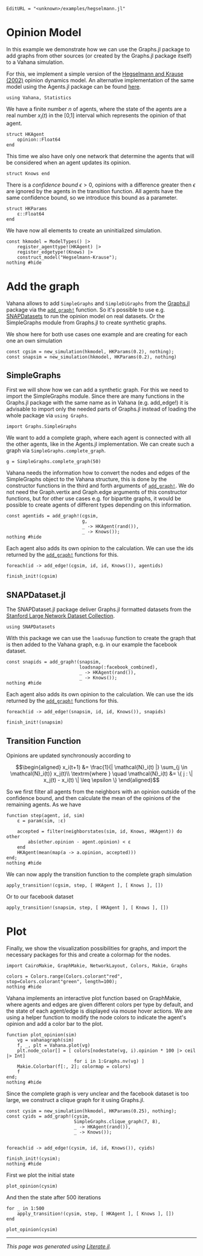 ```@meta
EditURL = "<unknown>/examples/hegselmann.jl"
```

# Opinion Model

In this example we demonstrate how we can use the Graphs.jl package
to add graphs from other sources (or created by the Graphs.jl
package itself) to a Vahana simulation.

For this, we implement a simple version of the [Hegselmann and
Krause (2002)](http://jasss.soc.surrey.ac.uk/5/3/2.html) opinion
dynamics model. An alternative implementation of the same model
using the Agents.jl package can be found
[here](https://juliadynamics.github.io/Agents.jl/v4.0/examples/hk/).

````@example hegselmann
using Vahana, Statistics
````

We have a finite number $n$ of agents, where the state of
the agents are a real number $x_i(t)$ in the [0,1] interval which
represents the opinion of that agent.

````@example hegselmann
struct HKAgent
    opinion::Float64
end
````

This time we also have only one network that determine the agents
that will be considered when an agent updates its opinion.

````@example hegselmann
struct Knows end
````

There is a *confidence bound* $\epsilon > 0$, opinions with a
difference greater then $\epsilon$ are ignored by the agents in the
transition function. All agents have the same confidence bound, so we
introduce this bound as a parameter.

````@example hegselmann
struct HKParams
    ε::Float64
end
````

We have now all elements to create an uninitialized simulation.

````@example hegselmann
const hkmodel = ModelTypes() |>
    register_agenttype!(HKAgent) |>
    register_edgetype!(Knows) |>
    construct_model("Hegselmann-Krause");
nothing #hide
````

# Add the graph

Vahana allows to add `SimpleGraphs` and `SimpleDiGraphs` from the
[Graphs.jl](https://juliagraphs.org/Graphs.jl/dev/) package via the
[`add_graph!`](@ref) function. So it's possible to use e.g.
[SNAPDatasets](https://github.com/JuliaGraphs/SNAPDatasets.jl) to
run the opinion model on real datasets. Or the SimpleGraphs module
from Graphs.jl to create synthetic graphs.

We show here for both use cases one example and are creating for each
one an own simulation

````@example hegselmann
const cgsim = new_simulation(hkmodel, HKParams(0.2), nothing);
const snapsim = new_simulation(hkmodel, HKParams(0.2), nothing)
````

## SimpleGraphs

First we will show how we can add a synthetic graph. For this we
need to import the SimpleGraphs module. Since there are many
functions in the Graphs.jl package with the same name as in Vahana
(e.g. add_edge!) it is advisable to import only the needed parts of
Graphs.jl instead of loading the whole package via `using Graphs`.

````@example hegselmann
import Graphs.SimpleGraphs
````

We want to add a complete graph, where each agent is connected with
all the other agents, like in the Agents.jl implementation. We can
create such a graph via `SimpleGraphs.complete_graph`.

````@example hegselmann
g = SimpleGraphs.complete_graph(50)
````

Vahana needs the information how to convert the nodes and edges of
the SimpleGraphs object to the Vahana structure, this is done by the
constructor functions in the third and forth arguments of
[`add_graph!`](@ref). We do not need the Graph.vertix and Graph.edge
arguments of this constructor functions, but for other use cases
e.g. for bipartite graphs, it would be possible to create agents of
different types depending on this information.

````@example hegselmann
const agentids = add_graph!(cgsim,
                            g,
                            _ -> HKAgent(rand()),
                            _ -> Knows());
nothing #hide
````

Each agent also adds its own opinion to the calculation. We can use
the ids returned by the [`add_graph!`](@ref) functions for this.

````@example hegselmann
foreach(id -> add_edge!(cgsim, id, id, Knows()), agentids)

finish_init!(cgsim)
````

## SNAPDataset.jl

The SNAPDataset.jl package deliver Graphs.jl formatted datasets from
the [Stanford Large Network Dataset
Collection](https://snap.stanford.edu/data/index.html).

````@example hegselmann
using SNAPDatasets
````

With this package we can use the `loadsnap` function to create the graph
that is then added to the Vahana graph, e.g. in our example the
facebook dataset.

````@example hegselmann
const snapids = add_graph!(snapsim,
                           loadsnap(:facebook_combined),
                           _ -> HKAgent(rand()),
                           _ -> Knows());
nothing #hide
````

Each agent also adds its own opinion to the calculation. We can use
the ids returned by the [`add_graph!`](@ref) functions for this.

````@example hegselmann
foreach(id -> add_edge!(snapsim, id, id, Knows()), snapids)

finish_init!(snapsim)
````

## Transition Function

Opinions are updated synchronously according to
```math
\begin{aligned}
x_i(t+1) &= \frac{1}{| \mathcal{N}_i(t) |} \sum_{j \in \mathcal{N}_i(t)} x_j(t)\\
\textrm{where } \quad \mathcal{N}_i(t) &= \{ j : \| x_j(t) - x_i(t) \| \leq \epsilon \}
\end{aligned}
```

So we first filter all agents from the neighbors with an opinion
outside of the confidence bound, and then calculate the mean of the
opinions of the remaining agents. As we have

````@example hegselmann
function step(agent, id, sim)
    ε = param(sim, :ε)

    accepted = filter(neighborstates(sim, id, Knows, HKAgent)) do other
        abs(other.opinion - agent.opinion) < ε
    end
    HKAgent(mean(map(a -> a.opinion, accepted)))
end;
nothing #hide
````

We can now apply the transition function to the complete graph simulation

````@example hegselmann
apply_transition!(cgsim, step, [ HKAgent ], [ Knows ], [])
````

Or to our facebook dataset

````@example hegselmann
apply_transition!(snapsim, step, [ HKAgent ], [ Knows ], [])
````

# Plot

Finally, we show the visualization possibilities for graphs, and import the
necessary packages for this and create a colormap for the nodes.

````@example hegselmann
import CairoMakie, GraphMakie, NetworkLayout, Colors, Makie, Graphs

colors = Colors.range(Colors.colorant"red", stop=Colors.colorant"green", length=100);
nothing #hide
````

Vahana implements an interactive plot function based on GraphMakie, where
agents and edges are given different colors per type by default, and
the state of each agent/edge is displayed via mouse hover
actions. We are using a helper function to modify the node colors to
indicate the agent's opinion and add a color bar to the plot.

````@example hegselmann
function plot_opinion(sim)
    vg = vahanagraph(sim)
    f, _, plt = Vahana.plot(vg)
    plt.node_color[] = [ colors[nodestate(vg, i).opinion * 100 |> ceil |> Int]
                         for i in 1:Graphs.nv(vg) ]
    Makie.Colorbar(f[:, 2]; colormap = colors)
    f
end;
nothing #hide
````

Since the complete graph is very unclear and the facebook dataset is
too large, we construct a clique graph for it using Graphs.jl.

````@example hegselmann
const cysim = new_simulation(hkmodel, HKParams(0.25), nothing);
const cyids = add_graph!(cysim,
                         SimpleGraphs.clique_graph(7, 8),
                         _ -> HKAgent(rand()),
                         _ -> Knows());


foreach(id -> add_edge!(cysim, id, id, Knows()), cyids)

finish_init!(cysim);
nothing #hide
````

First we plot the initial state

````@example hegselmann
plot_opinion(cysim)
````

And then the state after 500 iterations

````@example hegselmann
for _ in 1:500
    apply_transition!(cysim, step, [ HKAgent ], [ Knows ], [])
end

plot_opinion(cysim)
````

---

*This page was generated using [Literate.jl](https://github.com/fredrikekre/Literate.jl).*

